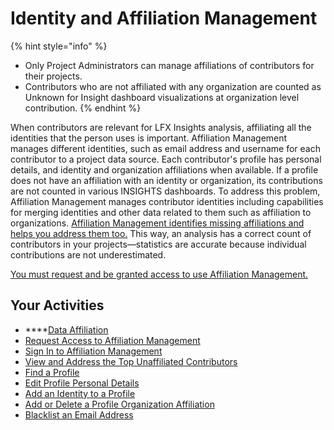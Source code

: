 # Identity and Affiliation Management

{% hint style="info" %}
* Only Project Administrators can manage affiliations of contributors for their projects.
* Contributors who are not affiliated with any organization are counted as Unknown for Insight dashboard visualizations at organization level contribution.
{% endhint %}

When contributors are relevant for LFX Insights analysis, affiliating all the identities that the person uses is important. Affiliation Management manages different identities, such as email address and username for each contributor to a project data source. Each contributor's profile has personal details, and identity and organization affiliations when available. If a profile does not have an affiliation with an identity or organization, its contributions are not counted in various INSIGHTS dashboards. To address this problem, Affiliation Management manages contributor identities including capabilities for merging identities and other data related to them such as affiliation to organizations. [Affiliation Management identifies missing affiliations and helps you address them too.](view-and-address-the-top-unaffiliated-contributors.md) This way, an analysis has a correct count of contributors in your projects—statistics are accurate because individual contributions are not underestimated.

[You must request and be granted access to use Affiliation Management.](request-access-to-affiliation-management.md)

## Your Activities

* \*\*\*\*[Data Affiliation](data-affiliation.md)
* [Request Access to Affiliation Management](request-access-to-affiliation-management.md)
* [Sign In to Affiliation Management](sign-in-to-affiliation-management.md)
* [View and Address the Top Unaffiliated Contributors](view-and-address-the-top-unaffiliated-contributors.md)
* [Find a Profile](find-a-profile.md)
* [Edit Profile Personal Details](edit-profile-personal-details.md)
* [Add an Identity to a Profile](merge-or-un-merge-an-identity-profile.md)
* [Add or Delete a Profile Organization Affiliation](add-or-delete-an-organization-affiliation.md)
* [Blacklist an Email Address](blacklist-an-email-address.md)


